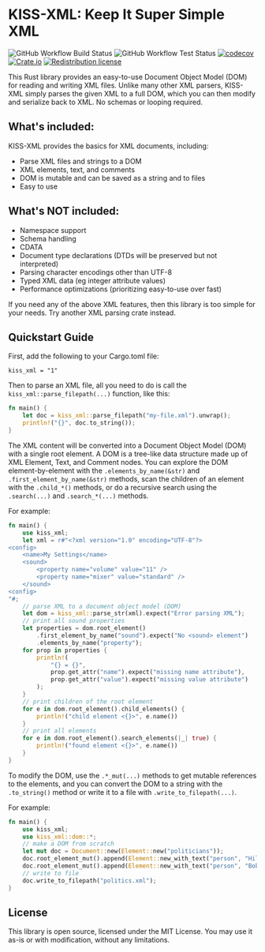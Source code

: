 # KISS-XML: Keep It Super Simple XML
![GitHub Workflow Build Status](https://github.com/DrPlantabyte/kiss-xml/actions/workflows/build-main.yml/badge.svg) ![GitHub Workflow Test Status](https://github.com/DrPlantabyte/kiss-xml/actions/workflows/unit-test-main.yml/badge.svg) [![codecov](https://codecov.io/gh/DrPlantabyte/kiss-xml/branch/main/graph/badge.svg?token=SA5UFPQG7A)](https://codecov.io/gh/DrPlantabyte/kiss-xml) [![Crate.io](https://img.shields.io/crates/v/kiss-xml)](https://crates.io/crates/kiss-xml) [![Redistribution license](https://img.shields.io/github/license/DrPlantabyte/kiss-xml?color=green)](https://github.com/DrPlantabyte/kiss-xml/blob/main/kiss-xml/LICENSE)

This Rust library provides an easy-to-use Document Object Model (DOM) for 
reading and writing XML files. Unlike many other XML parsers, KISS-XML simply
parses the given XML to a full DOM, which you can then modify and serialize back
to XML. No schemas or looping required.

## What's included:
KISS-XML provides the basics for XML documents, including:
* Parse XML files and strings to a DOM
* XML elements, text, and comments
* DOM is mutable and can be saved as a string and to files
* Easy to use

## What's NOT included:
* Namespace support
* Schema handling
* CDATA
* Document type declarations (DTDs will be preserved but not interpreted)
* Parsing character encodings other than UTF-8
* Typed XML data (eg integer attribute values)
* Performance optimizations (prioritizing easy-to-use over fast)

If you need any of the above XML features, then this library is too simple for
your needs. Try another XML parsing crate instead.

## Quickstart Guide
First, add the following to your Cargo.toml file:
```text
kiss_xml = "1"
```

Then to parse an XML file, all you need to do is call the
`kiss_xml::parse_filepath(...)` function, like this:

```rust
fn main() {
	let doc = kiss_xml::parse_filepath("my-file.xml").unwrap();
    println!("{}", doc.to_string());
}
```

The XML content will be converted into a Document Object Model (DOM) with a
single root element. A DOM is a tree-like data structure made up of XML Element,
Text, and Comment nodes. You can explore the DOM element-by-element with the
`.elements_by_name(&str)` and `.first_element_by_name(&str)` methods, scan the
children of an element with the `.child_*()` methods, or do a recursive search
using the `.search(...)` and `.search_*(...)` methods.

For example:
```rust
fn main() {
	use kiss_xml;
	let xml = r#"<?xml version="1.0" encoding="UTF-8"?>
<config>
	<name>My Settings</name>
	<sound>
		<property name="volume" value="11" />
		<property name="mixer" value="standard" />
	</sound>
<config>
"#;
	// parse XML to a document object model (DOM)
	let dom = kiss_xml::parse_str(xml).expect("Error parsing XML");
	// print all sound properties
	let properties = dom.root_element()
		.first_element_by_name("sound").expect("No <sound> element")
		.elements_by_name("property");
	for prop in properties {
		println!(
			"{} = {}",
			prop.get_attr("name").expect("missing name attribute"),
			prop.get_attr("value").expect("missing value attribute")
		);
	}
	// print children of the root element
	for e in dom.root_element().child_elements() {
		println!("child element <{}>", e.name())
	}
	// print all elements
	for e in dom.root_element().search_elements(|_| true) {
		println!("found element <{}>", e.name())
	}
}
```

To modify the DOM, use the `.*_mut(...)` methods to get mutable references to
the elements, and you can convert the DOM to a string with the `.to_string()`
method or write it to a file with `.write_to_filepath(...)`.

For example:
```rust
fn main() {
	use kiss_xml;
	use kiss_xml::dom::*;
	// make a DOM from scratch
	let mut doc = Document::new(Element::new("politicians"));
	doc.root_element_mut().append(Element::new_with_text("person", "Hillary Clinton"));
	doc.root_element_mut().append(Element::new_with_text("person", "Bob Dole"));
	// write to file
	doc.write_to_filepath("politics.xml");
}
```

## License
This library is open source, licensed under the MIT License. You may use it
as-is or with modification, without any limitations.

